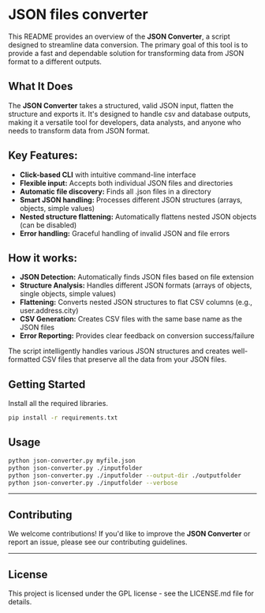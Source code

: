 JSON files converter
=========================

This README provides an overview of the **JSON Converter**, a script designed to streamline data conversion. The primary goal of this tool is to provide a fast and dependable solution for transforming data from JSON format to a different outputs.

## What It Does

The **JSON Converter** takes a structured, valid JSON input, flatten the structure and exports it. It's designed to handle csv and database outputs, making it a versatile tool for developers, data analysts, and anyone who needs to transform data from JSON format.

## Key Features:

- **Click-based CLI** with intuitive command-line interface
- **Flexible input:** Accepts both individual JSON files and directories
- **Automatic file discovery:** Finds all .json files in a directory
- **Smart JSON handling:** Processes different JSON structures (arrays, objects, simple values)
- **Nested structure flattening:** Automatically flattens nested JSON objects (can be disabled)
- **Error handling:** Graceful handling of invalid JSON and file errors

## How it works:

- **JSON Detection:** Automatically finds JSON files based on file extension
- **Structure Analysis:** Handles different JSON formats (arrays of objects, single objects, simple values)
- **Flattening:** Converts nested JSON structures to flat CSV columns (e.g., user.address.city)
- **CSV Generation:** Creates CSV files with the same base name as the JSON files
- **Error Reporting:** Provides clear feedback on conversion success/failure

The script intelligently handles various JSON structures and creates well-formatted CSV files that preserve all the data from your JSON files.

## Getting Started

Install all the required libraries.

```bash
pip install -r requirements.txt
```

## Usage


```bash
python json-converter.py myfile.json
python json-converter.py ./inputfolder
python json-converter.py ./inputfolder --output-dir ./outputfolder
python json-converter.py ./inputfolder --verbose
```

---

## Contributing

We welcome contributions! If you'd like to improve the **JSON Converter** or report an issue, please see our contributing guidelines.

---

## License

This project is licensed under the GPL license - see the LICENSE.md file for details.
